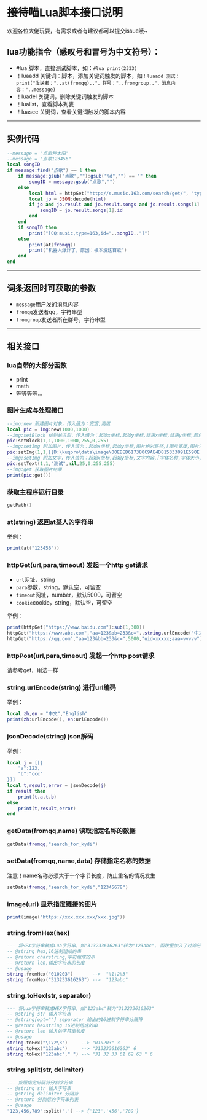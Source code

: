 # 接待喵Lua脚本接口说明

欢迎各位大佬玩耍，有需求或者有建议都可以提交issue哦~

## lua功能指令（感叹号和冒号为中文符号）：

- #lua 脚本，直接测试脚本，如：`#lua print(2333)`
- ！luaadd 关键词：脚本，添加关键词触发的脚本，如`！luaadd 测试：print("发送者："..at(fromqq).."，群号："..fromgroup.."，消息内容："..message)`
- ！luadel 关键词，删除关键词触发的脚本
- ！lualist，查看脚本列表
- ！luasee 关键词，查看关键词触发的脚本内容

---

## 实例代码

```lua
--message = "点歌种太阳"
--message = "点歌123456"
local songID
if message:find("点歌") == 1 then
    if message:gsub("点歌",""):gsub("%d","") == "" then
        songID = message:gsub("点歌","")
    else
        local html = httpGet("http://s.music.163.com/search/get/", "type=1&s="..message:gsub("点歌",""):urlEncode())
        local jo = JSON:decode(html)
        if jo and jo.result and jo.result.songs and jo.result.songs[1] then
            songID = jo.result.songs[1].id
        end
    end
    if songID then
        print("[CQ:music,type=163,id="..songID.."]")
    else
        print(at(fromqq))
        print("机器人爆炸了，原因：根本没这首歌")
    end
end
```

---

## 词条返回时可获取的参数

- `message`用户发的消息内容
- `fromqq`发送者qq，字符串型
- `fromgroup`发送者所在群号，字符串型

---

## 相关接口

### lua自带的大部分函数

- print
- math
- 等等等等...

### 图片生成与处理接口

```lua
--img:new 新建图片对象，传入值为：宽度,高度
local pic = img:new(1000,1000)
--img:setBlock 绘制长方形，传入值为：起始x坐标,起始y坐标,结束x坐标,结束y坐标,颜色R值,颜色G值,颜色B值
pic:setBlock(1,1,1000,1000,255,0,255)
--img:setImg 附加图片，传入值为：起始x坐标,起始y坐标,图片绝对路径,[图片宽度,图片高度]
pic:setImg(1,1,[[D:\kuqpro\data\image\00EBED617380C9AE4D815333091E590E.png]])
--img:setImg 附加文字，传入值为：起始x坐标,起始y坐标,文字内容,[字体名称,字体大小,颜色R值,颜色G值,颜色B值]
pic:setText(1,1,"测试",nil,25,0,255,255)
--img:get 获取图片结果
print(pic:get())
```

### 获取主程序运行目录

```lua
getPath()
```

### at(string) 返回at某人的字符串

举例：

```lua
print(at("123456"))
```

### httpGet(url,para,timeout) 发起一个http get请求

- `url`网址，string
- `para`参数，string，默认空，可留空
- `timeout`网址，number，默认5000，可留空
- `cookie`cookie，string，默认空，可留空

举例：

```lua
print(httpGet("https://www.baidu.com"):sub(1,300))
httpGet("https://www.abc.com","aa=123&bb=233&c="..string.urlEncode("中文参数"))
httpGet("https://qq.com","aa=123&bb=233&c=",5000,"uid=xxxxx;aaa=vvvvv")
```

### httpPost(url,para,timeout) 发起一个http post请求

请参考get，用法一样

### string.urlEncode(string) 进行url编码

举例：

```lua
local zh,en = "中文","English"
print(zh:urlEncode(), en:urlEncode())
```

### jsonDecode(string) json解码

举例：

```lua
local j = [[{
    "a":123,
    "b":"ccc"
}]]
local t,result,error = jsonDecode(j)
if result then
    print(t.a,t.b)
else
    print(t,result,error)
end
```

### getData(fromqq,name) 读取指定名称的数据

```lua
getData(fromqq,"search_for_kydi")
```

### setData(fromqq,name,data) 存储指定名称的数据

注意！name名称必须大于十个字节长度，防止重名的情况发生

```lua
setData(fromqq,"search_for_kydi","12345678")
```

### image(url) 显示指定链接的图片

```lua
print(image("https://xxx.xxx.xxx/xxx.jpg"))
```

### string.fromHex(hex)

```lua
--- 将HEX字符串转成Lua字符串，如"313233616263"转为"123abc", 函数里加入了过滤分隔符，可以过滤掉大部分分隔符（可参见正则表达式中\s和\p的范围）。
-- @string hex,16进制组成的串
-- @return charstring,字符组成的串
-- @return len,输出字符串的长度
-- @usage
string.fromHex("010203")       -->  "\1\2\3"
string.fromHex("313233616263") -->  "123abc"
```

### string.toHex(str, separator)

```lua
--- 将Lua字符串转成HEX字符串，如"123abc"转为"313233616263"
-- @string str 输入字符串
-- @string[opt=""] separator 输出的16进制字符串分隔符
-- @return hexstring 16进制组成的串
-- @return len 输入的字符串长度
-- @usage
string.toHex("\1\2\3")     --> "010203" 3
string.toHex("123abc")     --> "313233616263" 6
string.toHex("123abc"," ") --> "31 32 33 61 62 63 " 6
```

### string.split(str, delimiter)

```lua
--- 按照指定分隔符分割字符串
-- @string str 输入字符串
-- @string delimiter 分隔符
-- @return 分割后的字符串列表
-- @usage
"123,456,789":split(',') --> {'123','456','789'}
```
